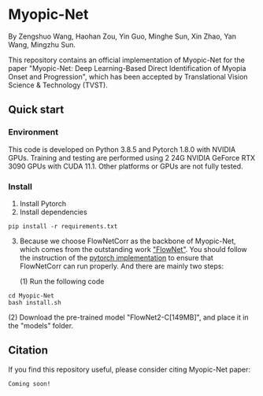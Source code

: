 # Myopic-Net

By Zengshuo Wang, Haohan Zou, Yin Guo, Minghe Sun, Xin Zhao, Yan Wang, Mingzhu Sun.

This repository contains an official implementation of Myopic-Net for the paper "Myopic-Net: Deep Learning-Based Direct Identification of Myopia Onset and Progression", which has been accepted by Translational Vision Science & Technology (TVST).

## Quick start

### Environment

This code is developed on Python 3.8.5 and Pytorch 1.8.0 with NVIDIA GPUs. Training and testing are performed using 2 24G NVIDIA GeForce RTX 3090 GPUs with CUDA 11.1. Other platforms or GPUs are not fully tested.

### Install

1. Install Pytorch
2. Install dependencies

```shell
pip install -r requirements.txt
```

3. Because we choose FlowNetCorr as the backbone of Myopic-Net, which comes from the outstanding work ["FlowNet"](https://doi.org/10.1109/ICCV.2015.316). You should follow the instruction of the [pytorch implementation](https://github.com/NVIDIA/flownet2-pytorch) to ensure that FlowNetCorr can run properly. And there are mainly two steps:

   (1) Run the following code

```shell
cd Myopic-Net
bash install.sh
```

   (2) Download the pre-trained model "FlowNet2-C[149MB]", and place it in the "models" folder.

## Citation

If you find this repository useful, please consider citing Myopic-Net paper:

```
Coming soon!
```

